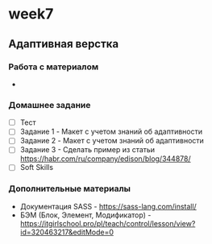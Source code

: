 # week7
## Адаптивная верстка

### Работа с материалом  
- 

### Домашнее задание  
- [ ] Тест
- [ ] Задание 1 - Mакет с учетом знаний об адаптивности
- [ ] Задание 2 - Mакет с учетом знаний об адаптивности
- [ ] Задание 3 - Сделать пример из статьи https://habr.com/ru/company/edison/blog/344878/ 
- [ ] Soft Skills

### Дополнительные материалы
- Документация SASS - https://sass-lang.com/install/
- БЭМ (Блок, Элемент, Модификатор) -  https://itgirlschool.pro/pl/teach/control/lesson/view?id=320463217&editMode=0
